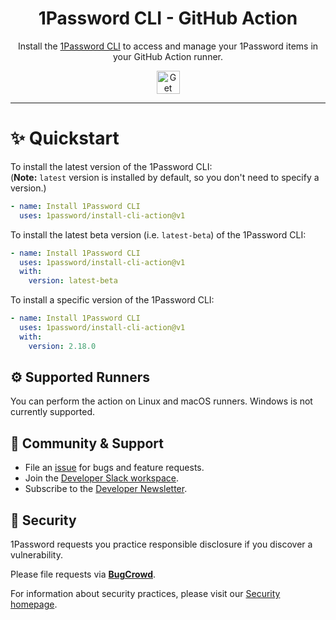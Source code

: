 <!-- Image sourced from https://blog.1password.com/1password-cli-2_0/ -->
<img alt="" role="img" src="https://blog.1password.com/posts/2022/1password-cli-2.0/header.png"/>

<div align="center">
	<h1>1Password CLI - GitHub Action</h1>
	<p>Install the <a href="https://developer.1password.com/docs/cli">1Password CLI</a> to access and manage your 1Password items in your GitHub Action runner.</p>
	<a href="#✨-quickstart">
		<img alt="Get started" src="https://user-images.githubusercontent.com/45081667/226940040-16d3684b-60f4-4d95-adb2-5757a8f1bc15.png" height="37"/>
	</a>
</div>

---

# ✨ Quickstart

To install the latest version of the 1Password CLI: \
(**Note:** `latest` version is installed by default, so you don't need to specify a version.)

```yaml
- name: Install 1Password CLI
  uses: 1password/install-cli-action@v1
```

To install the latest beta version (i.e. `latest-beta`) of the 1Password CLI:

```yaml
- name: Install 1Password CLI
  uses: 1password/install-cli-action@v1
  with:
    version: latest-beta
```

To install a specific version of the 1Password CLI:

```yaml
- name: Install 1Password CLI
  uses: 1password/install-cli-action@v1
  with:
    version: 2.18.0
```

## ⚙️ Supported Runners

You can perform the action on Linux and macOS runners. Windows is not currently supported.

## 💙 Community & Support

- File an [issue](https://github.com/1Password/install-cli-action/issues) for bugs and feature requests.
- Join the [Developer Slack workspace](https://join.slack.com/t/1password-devs/shared_invite/zt-1halo11ps-6o9pEv96xZ3LtX_VE0fJQA).
- Subscribe to the [Developer Newsletter](https://1password.com/dev-subscribe/).

## 🔐 Security

1Password requests you practice responsible disclosure if you discover a vulnerability.

Please file requests via [**BugCrowd**](https://bugcrowd.com/agilebits).

For information about security practices, please visit our [Security homepage](https://bugcrowd.com/agilebits).
